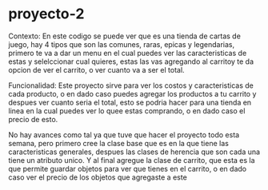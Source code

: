 # proyecto-2
Contexto:
En este codigo se puede ver que es una tienda de cartas de juego, hay 4 tipos que son las comunes, raras, epicas y legendarias, primero te va a dar un menu en el cual puedes ver las caracteristicas de estas y selelccionar cual quieres, estas las vas agregando al carritoy te da opcion de ver el carrito, o ver cuanto va a ser el total. 

Funcionalidad:
Este proyecto sirve para ver los costos y caracteristicas de cada producto, o en dado caso puedes agregar los productos a tu carrito y despues ver cuanto seria el total, esto se podria hacer para una tienda en linea en la cual puedes ver lo quee estas comprando, o en dado caso el precio de esto.

No hay avances como tal ya que tuve que hacer el proyecto todo esta semana, pero primero cree la clase base que es en la que tiene las caracteristicas generales, despues las clases de herencia que son cada una tiene un atributo unico. Y al final agregue la clase de carrito, que esta es la que permite guardar objetos para ver que tienes en el carrito, o en dado caso ver el precio de los objetos que agregaste a este
